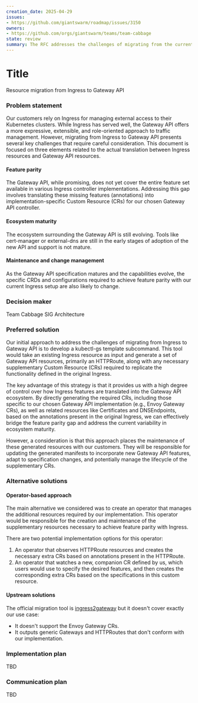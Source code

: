 ```yaml
---
creation_date: 2025-04-29
issues:
- https://github.com/giantswarm/roadmap/issues/3150
owners:
- https://github.com/orgs/giantswarm/teams/team-cabbage
state: review
summary: The RFC addresses the challenges of migrating from the current Ingress-based traffic management to the more modern Gateway API.
---
```


# Title
<!-- Provide a concise and descriptive title for the RFC. -->
Resource migration from Ingress to Gateway API

### Problem statement
<!-- Explain the issue or challenge that needs to be addressed. This should include background information and context to help stakeholders understand why this decision is important. -->
Our customers rely on Ingress for managing external access to their Kubernetes clusters. While Ingress has served well, the Gateway API offers a more expressive, extensible, and role-oriented approach to traffic management. However, migrating from Ingress to Gateway API presents several key challenges that require careful consideration.
This document is focused on three elements related to the actual translation between Ingress resources and Gateway API resources.

#### Feature parity
The Gateway API, while promising, does not yet cover the entire feature set available in various Ingress controller implementations. Addressing this gap involves translating these missing features (annotations) into implementation-specific Custom Resource (CRs) for our chosen Gateway API controller.

#### Ecosystem maturity
The ecosystem surrounding the Gateway API is still evolving. Tools like cert-manager or external-dns are still in the early stages of adoption of the new API and support is not mature.

#### Maintenance and change management
As the Gateway API specification matures and the capabilities evolve, the specific CRDs and configurations required to achieve feature parity with our current Ingress setup are also likely to change.


### Decision maker
<!-- Identify the person (preferred) or a group responsible for making the final decision. -->
Team Cabbage
SIG Architecture

### Preferred solution
<!-- Describe the solution that is currently favored based on the analysis of the problem. -->
Our initial approach to address the challenges of migrating from Ingress to Gateway API is to develop a kubectl-gs template subcommand. This tool would take an existing Ingress resource as input and generate a set of Gateway API resources, primarily an HTTPRoute, along with any necessary supplementary Custom Resource (CRs) required to replicate the functionality defined in the original Ingress.

The key advantage of this strategy is that it provides us with a high degree of control over how Ingress features are translated into the Gateway API ecosystem. By directly generating the required CRs, including those specific to our chosen Gateway API implementation (e.g., Envoy Gateway CRs), as well as related resources like Certificates and DNSEndpoints, based on the annotations present in the original Ingress, we can effectively bridge the feature parity gap and address the current variability in ecosystem maturity.

However, a consideration is that this approach places the maintenance of these generated resources with our customers. They will be responsible for updating the generated manifests to incorporate new Gateway API features, adapt to specification changes, and potentially manage the lifecycle of the supplementary CRs.

### Alternative solutions
<!-- Outline other potential solutions that were considered. For each alternative, provide a brief description and explain why it was not chosen as the preferred solution. -->

#### Operator-based approach

The main alternative we considered was to create an operator that manages the additional resources required by our implementation. This operator would be responsible for the creation and maintenance of the supplementary resources necessary to achieve feature parity with Ingress.

There are two potential implementation options for this operator:

1. An operator that observes HTTPRoute resources and creates the necessary extra CRs based on annotations present in the HTTPRoute.
2. An operator that watches a new, companion CR defined by us, which users would use to specify the desired features, and then creates the corresponding extra CRs based on the specifications in this custom resource.

#### Upstream solutions

The official migration tool is [ingress2gateway](https://github.com/kubernetes-sigs/ingress2gateway) but it doesn't cover exactly our use case:
- It doesn't support the Envoy Gateway CRs.
- It outputs generic Gateways and HTTPRoutes that don't conform with our implementation.

### Implementation plan
<!-- Detail the steps required to implement the preferred solution. This should include a timeline, resources needed, and any dependencies or risks associated with the implementation. -->

TBD

### Communication plan
<!-- Describe how the decision and its implementation will be communicated to stakeholders. -->

TBD
